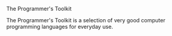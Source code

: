 The Programmer's Toolkit

The Programmer's Toolkit is a selection of very good computer programming languages for everyday use.

